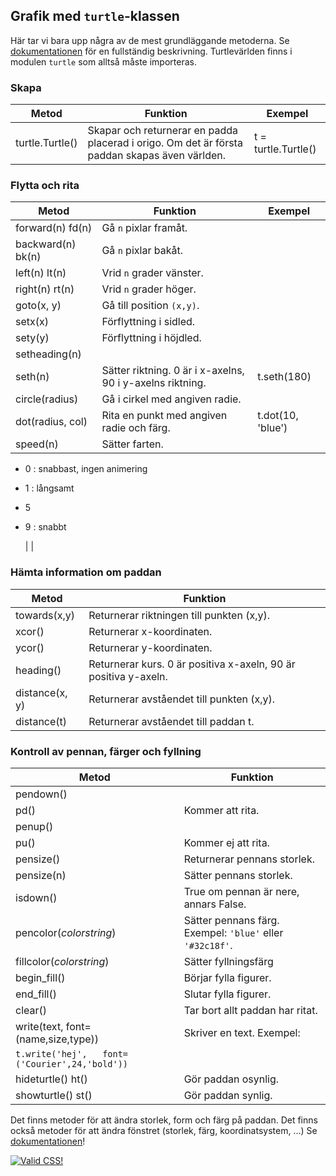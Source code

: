 ## Grafik med `turtle`\-klassen

Här tar vi bara upp några av de mest grundläggande metoderna. Se [dokumentationen](https://docs.python.org/3.3/library/turtle.html?highlight=turtle) för en fullständig beskrivning. Turtlevärlden finns i modulen `turtle` som alltså måste importeras.

### Skapa

| Metod           | Funktion                                                                                      | Exempel             |
| --------------- | --------------------------------------------------------------------------------------------- | ------------------- |
| turtle.Turtle() | Skapar och returnerar en padda placerad i origo. Om det är första paddan skapas även världen. | t = turtle.Turtle() |

### Flytta och rita

| Metod             | Funktion                                                  | Exempel           |
| ----------------- | --------------------------------------------------------- | ----------------- |
| forward(n) fd(n)  | Gå `n` pixlar framåt.                                     |                   |
| backward(n) bk(n) | Gå `n` pixlar bakåt.                                      |                   |
| left(n) lt(n)     | Vrid `n` grader vänster.                                  |                   |
| right(n) rt(n)    | Vrid `n` grader höger.                                    |                   |
| goto(x, y)        | Gå till position `(x,y)`.                                 |                   |
| setx(x)           | Förflyttning i sidled.                                    |                   |
| sety(y)           | Förflyttning i höjdled.                                   |                   |
| setheading(n)     |                                                           |                   |
| seth(n)           | Sätter riktning. 0 är i x-axelns, 90 i y-axelns riktning. | t.seth(180)       |
| circle(radius)    | Gå i cirkel med angiven radie.                            |                   |
| dot(radius, col)  | Rita en punkt med angiven radie och färg.                 | t.dot(10, 'blue') |
| speed(n)          | Sätter farten.                                            |                   |

- 0 : snabbast, ingen animering

- 1 : långsamt

- 5

- 9 : snabbt
  
  |  |

### Hämta information om paddan

| Metod          | Funktion                                                        |
| -------------- | --------------------------------------------------------------- |
| towards(x,y)   | Returnerar riktningen till punkten (x,y).                       |
| xcor()         | Returnerar x-koordinaten.                                       |
| ycor()         | Returnerar y-koordinaten.                                       |
| heading()      | Returnerar kurs. 0 är positiva x-axeln, 90 är positiva y-axeln. |
| distance(x, y) | Returnerar avståendet till punkten (x,y).                       |
| distance(t)    | Returnerar avståendet till paddan t.                            |

### Kontroll av pennan, färger och fyllning

| Metod                                          | Funktion                                                  |
| ---------------------------------------------- | --------------------------------------------------------- |
| pendown()                                      |                                                           |
| pd()                                           | Kommer att rita.                                          |
| penup()                                        |                                                           |
| pu()                                           | Kommer ej att rita.                                       |
| pensize()                                      | Returnerar pennans storlek.                               |
| pensize(n)                                     | Sätter pennans storlek.                                   |
| isdown()                                       | True om pennan är nere, annars False.                     |
| pencolor(_colorstring_)                        | Sätter pennans färg. Exempel: `'blue'` eller `'#32c18f'`. |
| fillcolor(_colorstring_)                       | Sätter fyllningsfärg                                      |
| begin\_fill()                                  | Börjar fylla figurer.                                     |
| end\_fill()                                    | Slutar fylla figurer.                                     |
| clear()                                        | Tar bort allt paddan har ritat.                           |
| write(text, font=(name,size,type))             | Skriver en text. Exempel:                                 |
| `t.write('hej',   font=('Courier',24,'bold'))` |                                                           |
| hideturtle() ht()                              | Gör paddan osynlig.                                       |
| showturtle() st()                              | Gör paddan synlig.                                        |

Det finns metoder för att ändra storlek, form och färg på paddan. Det finns också metoder för att ändra fönstret (storlek, färg, koordinatsystem, ...) Se [dokumentationen](https://docs.python.org/3.3/library/turtle.html?highlight=turtle)!

[![Valid CSS!](http://jigsaw.w3.org/css-validator/images/vcss-blue)](http://jigsaw.w3.org/css-validator/check/referer)